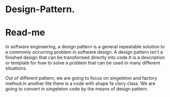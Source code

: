 # Design-Pattern.
# Read-me
In software engineering, a design pattern is a general repeatable solution to a commonly occurring problem in software design.
A design pattern isn't a finished design that can be transformed directly into code.It is a description or template for how to
solve a problem that can be used in many different situations.

Out of different pattern, we are going to focus on singeleton and factory method.In another file there is a code with shape fa
ctory class. We are going to convert in singeleton code by the means of design pattern.
